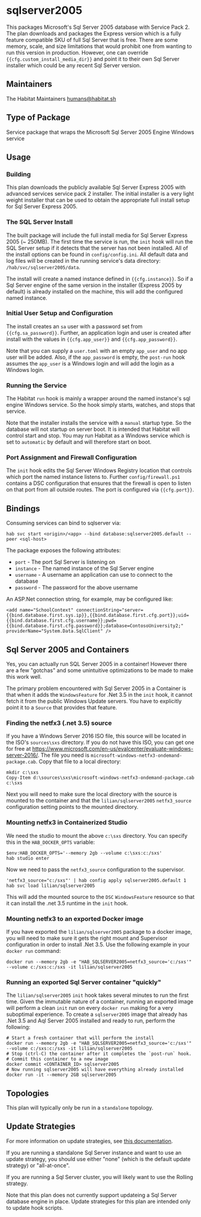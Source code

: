 # sqlserver2005

This packages Microsoft's Sql Server 2005 database with Service Pack 2. The plan downloads and packages the Express version which is a fully feature compatible SKU of full Sql Server that is free. There are some memory, scale, and size limitations that would prohibit one from wanting to run this version in production. However, one can override `{{cfg.custom_install_media_dir}}` and point it to their own Sql Server installer which could be any recent Sql Server version.

## Maintainers

The Habitat Maintainers humans@habitat.sh

## Type of Package

Service package that wraps the Microsoft Sql Server 2005 Engine Windows service

## Usage

### Building

This plan downloads the publicly available Sql Server Express 2005 with advanced services service pack 2 installer. The initial installer is a very light weight installer that can be used to obtain the appropriate full install setup for Sql Server Express 2005.

### The SQL Server Install

The built package will include the full install media for Sql Server Express 2005 (~ 250MB). The first time the service is run, the `init` hook will run the SQL Server setup if it detects that the server has not been installed. All of the install options can be found in `config/config.ini`. All default data and log files will be created in the running service's data directory: `/hab/svc/sqlserver2005/data`.

The install will create a named instance defined in `{{cfg.instance}}`. So if a Sql Server engine of the same version in the installer (Express 2005 by default) is already installed on the machine, this will add the configured named instance.

### Initial User Setup and Configuration

The install creates an `sa` user with a password set from `{{cfg.sa_password}}`. Further, an application login and user is created after install with the values in `{{cfg.app_user}}` and `{{cfg.app_password}}`.

Note that you can supply a `user.toml` with an empty `app_user` and no app user will be added. Also, if the `app_password` is empty, the `post-run` hook assumes the `app_user` is a Windows login and will add the login as a Windows login.

### Running the Service

The Habitat `run` hook is mainly a wrapper around the named instance's sql engine Windows service. So the hook simply starts, watches, and stops that service.

Note that the installer installs the service with a `manual` startup type. So the database will not startup on server boot. It is intended that Habitat will control start and stop. You may run Habitat as a Windows service which is set to `automatic` by default and will therefore start on boot.

### Port Assignment and Firewall Configuration

The `init` hook edits the Sql Server Windows Registry location that controls which port the named instance listens to. Further `config/firewall.ps1` contains a DSC configuration that ensures that the firewall is open to listen on that port from all outside routes. The port is configured via `{{cfg.port}}`.

## Bindings

Consuming services can bind to sqlserver via:

```
hab svc start <origin>/<app> --bind database:sqlserver2005.default --peer <sql-host>
```

The package exposes the following attributes:

* `port` - The port Sql Server is listening on
* `instance` - The named instance of the Sql Server engine
* `username` - A username an application can use to connect to the database
* `password` - The password for the above username

An ASP.Net connection string, for example, may be configured like:

```
<add name="SchoolContext" connectionString="server={{bind.database.first.sys.ip}},{{bind.database.first.cfg.port}};uid={{bind.database.first.cfg.username}};pwd={{bind.database.first.cfg.password}};database=ContosoUniversity2;" providerName="System.Data.SqlClient" />
```

## Sql Server 2005 and Containers

Yes, you can actually run SQL Server 2005 in a container! However there are a few "gotchas" and some unintuitive optimizations to be made to make this work well.

The primary problem encountered with Sql Server 2005 in a Container is that when it adds the `WindowsFeature` for .Net 3.5 in the `init` hook, it cannot fetch it from the public Windows Update servers. You have to explicitly point it to a `Source` that provides that feature.

### Finding the netfx3 (.net 3.5) source

If you have a Windows Server 2016 ISO file, this source will be located in the ISO's `sources\sxs` directory. If you do not have this ISO, you can get one for free at https://www.microsoft.com/en-us/evalcenter/evaluate-windows-server-2016/. The file you need is `microsoft-windows-netfx3-ondemand-package.cab`. Copy that file to a local directory:

```
mkdir c:\sxs
Copy-Item d:\sources\sxs\microsoft-windows-netfx3-ondemand-package.cab c:\sxs
```

Next you will need to make sure the local directory with the source is mounted to the container and that the `lilian/sqlserver2005` `netfx3_source` configuration setting points to the mounted directory.

### Mounting netfx3 in Containerized Studio

We need the studio to mount the above `c:\sxs` directory. You can specify this in the `HAB_DOCKER_OPTS` variable:

```
$env:HAB_DOCKER_OPTS='--memory 2gb --volume c:\sxs:c:/sxs'
hab studio enter
```

Now we need to pass the `netfx3_source` configuration to the supervisor.

```
'netfx3_source="c:/sxs"' | hab config apply sqlserver2005.default 1
hab svc load lilian/sqlserver2005
```

This will add the mounted source to the `DSC` `WindowsFeature` resource so that it can install the .net 3.5 runtime in the `init` hook.

### Mounting netfx3 to an exported Docker image

If you have exported the `lilian/sqlserver2005` package to a docker image, you will need to make sure it gets the right mount and Supervisor configuration in order to install .Net 3.5. Use the following example in your `docker run` command:

```
docker run --memory 2gb -e "HAB_SQLSERVER2005=netfx3_source='c:/sxs'" --volume c:/sxs:c:/sxs -it lilian/sqlserver2005
```

### Running an exported Sql Server container "quickly"

The `lilian/sqlserver2005` `init` hook takes several minutes to run the first time. Given the immutable nature of a container, running an exported image will perform a clean `init` run on every `docker run` making for a very suboptimal experience. To create a `sqlserver2005` image that already has .Net 3.5 and Aql Server 2005 installed and ready to run, perform the following:

```
# Start a fresh container that will perform the install
docker run --memory 2gb -e "HAB_SQLSERVER2005=netfx3_source='c:/sxs'" --volume c:/sxs:c:/sxs -it lilian/sqlserver2005
# Stop (ctrl-C) the container after it completes the `post-run` hook.
# Commit this container to a new image
docker commit <CONTAINER_ID> sqlserver2005
# Now running sqlserver2005 will have everything already installed
docker run -it --memory 2GB sqlserver2005
```

## Topologies

This plan will typically only be run in a `standalone` topology.

## Update Strategies

For more information on update strategies, see [this documentation](https://www.habitat.sh/docs/using-habitat/#update-strategy).

If you are running a standalone Sql Server instance and want to use an update strategy, you should use either "none" (which is the default update strategy) or "all-at-once".

If you are running a Sql Server cluster, you will likely want to use the Rolling strategy.

Note that this plan does not currently support updateing a Sql Server database engine in place. Update strategies for this plan are intended only to update hook scripts.
